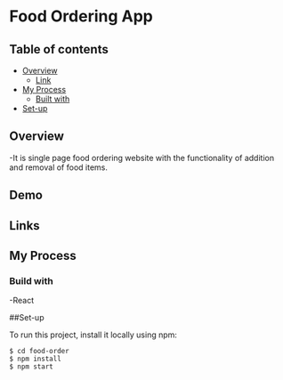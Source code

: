 # Food Ordering App
## Table of contents

* [Overview](#overview)
  * [Link](#link)
* [My Process](#my-process)
  * [Built with](#built-with)
* [Set-up](#set-up)


## Overview

-It is single page food ordering website with the functionality of addition and removal of food items.

## Demo

## Links

## My Process

### Build with

-React

##Set-up

To run this project, install it locally using npm:

```
$ cd food-order
$ npm install
$ npm start

```

